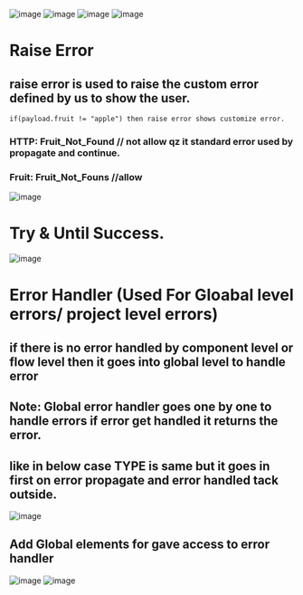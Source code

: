 ![image](https://github.com/gauravxlokhande/AllAbout-MuleSoft/assets/119065314/f465f346-8022-4fa7-ae7a-2f7792080610)
![image](https://github.com/gauravxlokhande/AllAbout-MuleSoft/assets/119065314/512bae42-f5de-4ccc-b2d6-0dfac0e79d25)
![image](https://github.com/gauravxlokhande/AllAbout-MuleSoft/assets/119065314/5bcb5c80-78ac-4eb9-9609-969269b8f368)
![image](https://github.com/gauravxlokhande/AllAbout-MuleSoft/assets/119065314/c30c881a-ef87-4fd4-893f-1f1b98db453d)


# Raise Error
## raise error is used to raise the custom error defined by us to show the user.
```
if(payload.fruit != "apple") then raise error shows customize error.
```
### HTTP: Fruit_Not_Found  // not allow qz it standard error used by propagate and continue.
### Fruit: Fruit_Not_Founs   //allow

![image](https://github.com/gauravxlokhande/AllAbout-MuleSoft/assets/119065314/e053648b-d16e-4540-bc56-a6830b948fe3)

# Try & Until Success.
![image](https://github.com/gauravxlokhande/AllAbout-MuleSoft/assets/119065314/27c5b960-de31-49a6-b972-780fac5ae7f2)

# Error Handler (Used For Gloabal level errors/ project level errors)
## if there is no error handled by component level or flow level then it goes into global level to handle error
## Note: Global error handler goes one by one to handle errors if error get handled it returns the error.
## like in below case TYPE is same but it goes in first on error propagate and error handled tack outside.
![image](https://github.com/gauravxlokhande/AllAbout-MuleSoft/assets/119065314/32626481-fd7d-4f18-ac5e-e5bce38529fa)

## Add Global elements for gave access to error handler

![image](https://github.com/gauravxlokhande/AllAbout-MuleSoft/assets/119065314/39323885-d0db-4d07-8591-7bd3e0e33d4d)
![image](https://github.com/gauravxlokhande/AllAbout-MuleSoft/assets/119065314/49902e1a-68cf-4722-a209-09afd2370a3d)

